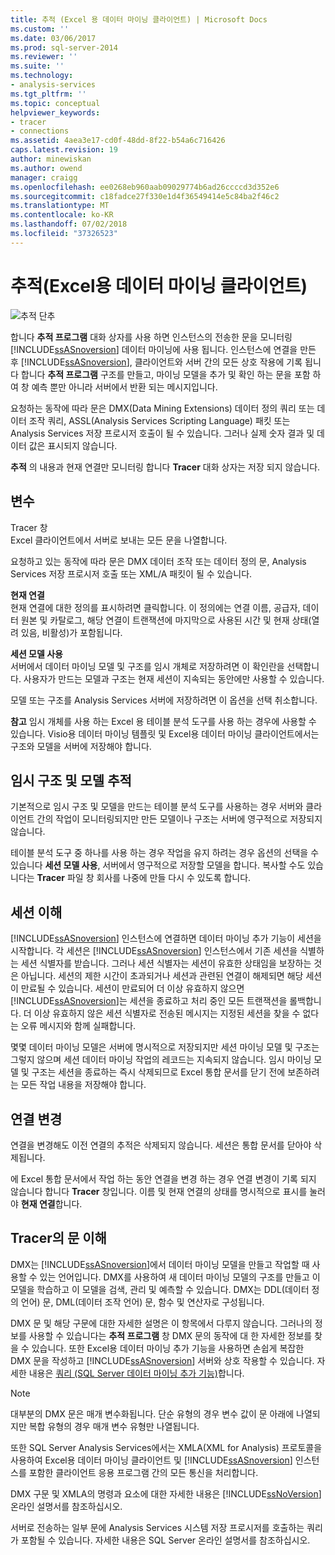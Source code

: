 ```yaml
---
title: 추적 (Excel 용 데이터 마이닝 클라이언트) | Microsoft Docs
ms.custom: ''
ms.date: 03/06/2017
ms.prod: sql-server-2014
ms.reviewer: ''
ms.suite: ''
ms.technology:
- analysis-services
ms.tgt_pltfrm: ''
ms.topic: conceptual
helpviewer_keywords:
- tracer
- connections
ms.assetid: 4aea3e17-cd0f-48dd-8f22-b54a6c716426
caps.latest.revision: 19
author: minewiskan
ms.author: owend
manager: craigg
ms.openlocfilehash: ee0268eb960aab09029774b6ad26ccccd3d352e6
ms.sourcegitcommit: c18fadce27f330e1d4f36549414e5c84ba2f46c2
ms.translationtype: MT
ms.contentlocale: ko-KR
ms.lasthandoff: 07/02/2018
ms.locfileid: "37326523"
---
```

# <a name="trace-data-mining-client-for-excel"></a>추적(Excel용 데이터 마이닝 클라이언트)
  ![추적 단추](media/misc-trace.gif "추적 단추")  
  
 합니다 **추적 프로그램** 대화 상자를 사용 하면 인스턴스의 전송한 문을 모니터링 [!INCLUDE[ssASnoversion](../includes/ssasnoversion-md.md)] 데이터 마이닝에 사용 됩니다. 인스턴스에 연결을 만든 후 [!INCLUDE[ssASnoversion](../includes/ssasnoversion-md.md)], 클라이언트와 서버 간의 모든 상호 작용에 기록 됩니다 합니다 **추적 프로그램** 구조를 만들고, 마이닝 모델을 추가 및 확인 하는 문을 포함 하 여 창 예측 뿐만 아니라 서버에서 반환 되는 메시지입니다.  
  
 요청하는 동작에 따라 문은 DMX(Data Mining Extensions) 데이터 정의 쿼리 또는 데이터 조작 쿼리, ASSL(Analysis Services Scripting Language) 패킷 또는 Analysis Services 저장 프로시저 호출이 될 수 있습니다. 그러나 실제 숫자 결과 및 데이터 값은 표시되지 않습니다.  
  
 **추적** 의 내용과 현재 연결만 모니터링 합니다 **Tracer** 대화 상자는 저장 되지 않습니다.  
  
## <a name="options"></a>변수  
 Tracer 창  
 Excel 클라이언트에서 서버로 보내는 모든 문을 나열합니다.  
  
 요청하고 있는 동작에 따라 문은 DMX 데이터 조작 또는 데이터 정의 문, Analysis Services 저장 프로시저 호출 또는 XML/A 패킷이 될 수 있습니다.  
  
 **현재 연결**  
 현재 연결에 대한 정의를 표시하려면 클릭합니다. 이 정의에는 연결 이름, 공급자, 데이터 원본 및 카탈로그, 해당 연결이 트랜잭션에 마지막으로 사용된 시간 및 현재 상태(열려 있음, 비활성)가 포함됩니다.  
  
 **세션 모델 사용**  
 서버에서 데이터 마이닝 모델 및 구조를 임시 개체로 저장하려면 이 확인란을 선택합니다. 사용자가 만드는 모델과 구조는 현재 세션이 지속되는 동안에만 사용할 수 있습니다.  
  
 모델 또는 구조를 Analysis Services 서버에 저장하려면 이 옵션을 선택 취소합니다.  
  
 **참고** 임시 개체를 사용 하는 Excel 용 테이블 분석 도구를 사용 하는 경우에 사용할 수 있습니다. Visio용 데이터 마이닝 템플릿 및 Excel용 데이터 마이닝 클라이언트에서는 구조와 모델을 서버에 저장해야 합니다.  
  
## <a name="tracing-temporary-structures-and-models"></a>임시 구조 및 모델 추적  
 기본적으로 임시 구조 및 모델을 만드는 테이블 분석 도구를 사용하는 경우 서버와 클라이언트 간의 작업이 모니터링되지만 만든 모델이나 구조는 서버에 영구적으로 저장되지 않습니다.  
  
 테이블 분석 도구 중 하나를 사용 하는 경우 작업을 유지 하려는 경우 옵션의 선택을 수 있습니다 **세션 모델 사용**, 서버에서 영구적으로 저장할 모델을 합니다. 복사할 수도 있습니다는 **Tracer** 파일 창 회사를 나중에 만들 다시 수 있도록 합니다.  
  
## <a name="understanding-sessions"></a>세션 이해  
 [!INCLUDE[ssASnoversion](../includes/ssasnoversion-md.md)] 인스턴스에 연결하면 데이터 마이닝 추가 기능이 세션을 시작합니다. 각 세션은 [!INCLUDE[ssASnoversion](../includes/ssasnoversion-md.md)] 인스턴스에서 기존 세션을 식별하는 세션 식별자를 받습니다. 그러나 세션 식별자는 세션이 유효한 상태임을 보장하는 것은 아닙니다. 세션의 제한 시간이 초과되거나 세션과 관련된 연결이 해제되면 해당 세션이 만료될 수 있습니다. 세션이 만료되어 더 이상 유효하지 않으면 [!INCLUDE[ssASnoversion](../includes/ssasnoversion-md.md)]는 세션을 종료하고 처리 중인 모든 트랜잭션을 롤백합니다. 더 이상 유효하지 않은 세션 식별자로 전송된 메시지는 지정된 세션을 찾을 수 없다는 오류 메시지와 함께 실패합니다.  
  
 몇몇 데이터 마이닝 모델은 서버에 명시적으로 저장되지만 세션 마이닝 모델 및 구조는 그렇지 않으며 세션 데이터 마이닝 작업의 레코드는 지속되지 않습니다. 임시 마이닝 모델 및 구조는 세션을 종료하는 즉시 삭제되므로 Excel 통합 문서를 닫기 전에 보존하려는 모든 작업 내용을 저장해야 합니다.  
  
## <a name="changing-connections"></a>연결 변경  
 연결을 변경해도 이전 연결의 추적은 삭제되지 않습니다. 세션은 통합 문서를 닫아야 삭제됩니다.  
  
 에 Excel 통합 문서에서 작업 하는 동안 연결을 변경 하는 경우 연결 변경이 기록 되지 않습니다 합니다 **Tracer** 창입니다. 이름 및 현재 연결의 상태를 명시적으로 표시를 눌러야 **현재 연결**합니다.  
  
## <a name="understanding-statements-in-the-tracer"></a>Tracer의 문 이해  
 DMX는 [!INCLUDE[ssASnoversion](../includes/ssasnoversion-md.md)]에서 데이터 마이닝 모델을 만들고 작업할 때 사용할 수 있는 언어입니다. DMX를 사용하여 새 데이터 마이닝 모델의 구조를 만들고 이 모델을 학습하고 이 모델을 검색, 관리 및 예측할 수 있습니다. DMX는 DDL(데이터 정의 언어) 문, DML(데이터 조작 언어) 문, 함수 및 연산자로 구성됩니다.  
  
 DMX 문 및 해당 구문에 대한 자세한 설명은 이 항목에서 다루지 않습니다. 그러나의 정보를 사용할 수 있습니다는 **추적 프로그램** 창 DMX 문의 동작에 대 한 자세한 정보를 찾을 수 있습니다. 또한 Excel용 데이터 마이닝 추가 기능을 사용하면 손쉽게 복잡한 DMX 문을 작성하고 [!INCLUDE[ssASnoversion](../includes/ssasnoversion-md.md)] 서버와 상호 작용할 수 있습니다. 자세한 내용은 [쿼리 &#40;SQL Server 데이터 마이닝 추가 기능&#41;](query-sql-server-data-mining-add-ins.md)합니다.  
  
> [!NOTE]  
>  대부분의 DMX 문은 매개 변수화됩니다. 단순 유형의 경우 변수 값이 문 아래에 나열되지만 복합 유형의 경우 매개 변수 유형만 나열됩니다.  
  
 또한 SQL Server Analysis Services에서는 XMLA(XML for Analysis) 프로토콜을 사용하여 Excel용 데이터 마이닝 클라이언트 및 [!INCLUDE[ssASnoversion](../includes/ssasnoversion-md.md)] 인스턴스를 포함한 클라이언트 응용 프로그램 간의 모든 통신을 처리합니다.  
  
 DMX 구문 및 XMLA의 명령과 요소에 대한 자세한 내용은 [!INCLUDE[ssNoVersion](../includes/ssnoversion-md.md)] 온라인 설명서를 참조하십시오.  
  
 서버로 전송하는 일부 문에 Analysis Services 시스템 저장 프로시저를 호출하는 쿼리가 포함될 수 있습니다. 자세한 내용은 SQL Server 온라인 설명서를 참조하십시오.  
  
  
